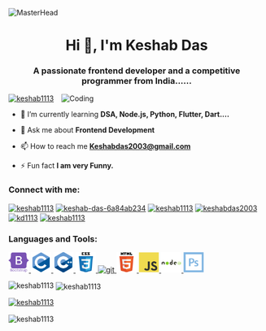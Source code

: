 ![MasterHead](https://blog.hyperiondev.com/wp-content/uploads/2018/10/Blog-Gif.gif)
<h1 align="center">Hi 👋, I'm Keshab Das</h1>
<h3 align="center">A passionate frontend developer and a competitive programmer from India......</h3>
<img align="right" alt="Coding" width="400" src="https://cdn.dribbble.com/users/1162077/screenshots/3848914/programmer.gif">



<p align="left"> <a href="https://twitter.com/keshab1113" target="blank"><img src="https://img.shields.io/twitter/follow/keshab1113?logo=twitter&style=for-the-badge" alt="keshab1113" /></a> </p>

- 🌱 I’m currently learning **DSA, Node.js, Python, Flutter, Dart....**

- 💬 Ask me about **Frontend Development**

- 📫 How to reach me **Keshabdas2003@gmail.com**

- ⚡ Fun fact **I am very Funny.**

<h3 align="left">Connect with me:</h3>
<p align="left">
<a href="https://twitter.com/keshab1113" target="blank"><img align="center" src="https://raw.githubusercontent.com/rahuldkjain/github-profile-readme-generator/master/src/images/icons/Social/twitter.svg" alt="keshab1113" height="30" width="40" /></a>
<a href="https://linkedin.com/in/keshab-das-6a84ab234" target="blank"><img align="center" src="https://raw.githubusercontent.com/rahuldkjain/github-profile-readme-generator/master/src/images/icons/Social/linked-in-alt.svg" alt="keshab-das-6a84ab234" height="30" width="40" /></a>
<a href="https://fb.com/keshab1113" target="blank"><img align="center" src="https://raw.githubusercontent.com/rahuldkjain/github-profile-readme-generator/master/src/images/icons/Social/facebook.svg" alt="keshab1113" height="30" width="40" /></a>
<a href="https://instagram.com/keshabdas2003" target="blank"><img align="center" src="https://raw.githubusercontent.com/rahuldkjain/github-profile-readme-generator/master/src/images/icons/Social/instagram.svg" alt="keshabdas2003" height="30" width="40" /></a>
<a href="https://www.codechef.com/users/kd1113" target="blank"><img align="center" src="https://cdn.jsdelivr.net/npm/simple-icons@3.1.0/icons/codechef.svg" alt="kd1113" height="30" width="40" /></a>
<a href="https://codeforces.com/profile/keshab1113" target="blank"><img align="center" src="https://raw.githubusercontent.com/rahuldkjain/github-profile-readme-generator/master/src/images/icons/Social/codeforces.svg" alt="keshab1113" height="30" width="40" /></a>
</p>

<h3 align="left">Languages and Tools:</h3>
<p align="left"> <a href="https://getbootstrap.com" target="_blank" rel="noreferrer"> <img src="https://raw.githubusercontent.com/devicons/devicon/master/icons/bootstrap/bootstrap-plain-wordmark.svg" alt="bootstrap" width="40" height="40"/> </a> <a href="https://www.cprogramming.com/" target="_blank" rel="noreferrer"> <img src="https://raw.githubusercontent.com/devicons/devicon/master/icons/c/c-original.svg" alt="c" width="40" height="40"/> </a> <a href="https://www.w3schools.com/cpp/" target="_blank" rel="noreferrer"> <img src="https://raw.githubusercontent.com/devicons/devicon/master/icons/cplusplus/cplusplus-original.svg" alt="cplusplus" width="40" height="40"/> </a> <a href="https://www.w3schools.com/css/" target="_blank" rel="noreferrer"> <img src="https://raw.githubusercontent.com/devicons/devicon/master/icons/css3/css3-original-wordmark.svg" alt="css3" width="40" height="40"/> </a> <a href="https://git-scm.com/" target="_blank" rel="noreferrer"> <img src="https://www.vectorlogo.zone/logos/git-scm/git-scm-icon.svg" alt="git" width="40" height="40"/> </a> <a href="https://www.w3.org/html/" target="_blank" rel="noreferrer"> <img src="https://raw.githubusercontent.com/devicons/devicon/master/icons/html5/html5-original-wordmark.svg" alt="html5" width="40" height="40"/> </a> <a href="https://developer.mozilla.org/en-US/docs/Web/JavaScript" target="_blank" rel="noreferrer"> <img src="https://raw.githubusercontent.com/devicons/devicon/master/icons/javascript/javascript-original.svg" alt="javascript" width="40" height="40"/> </a> <a href="https://nodejs.org" target="_blank" rel="noreferrer"> <img src="https://raw.githubusercontent.com/devicons/devicon/master/icons/nodejs/nodejs-original-wordmark.svg" alt="nodejs" width="40" height="40"/> </a> <a href="https://www.photoshop.com/en" target="_blank" rel="noreferrer"> <img src="https://raw.githubusercontent.com/devicons/devicon/master/icons/photoshop/photoshop-line.svg" alt="photoshop" width="40" height="40"/> </a> </p>

<p><img align="left" src="https://github-readme-stats.vercel.app/api/top-langs?username=keshab1113&show_icons=true&locale=en&layout=compact" alt="keshab1113" /></p>

<p>&nbsp;<img align="center" src="https://github-readme-stats.vercel.app/api?username=keshab1113&show_icons=true&locale=en" alt="keshab1113" /></p>
<p align="left"> <a href="https://github.com/ryo-ma/github-profile-trophy"><img src="https://github-profile-trophy.vercel.app/?username=keshab1113" alt="keshab1113" /></a> </p>

<p><img align="center" src="https://github-readme-streak-stats.herokuapp.com/?user=keshab1113&" alt="keshab1113" /></p>
